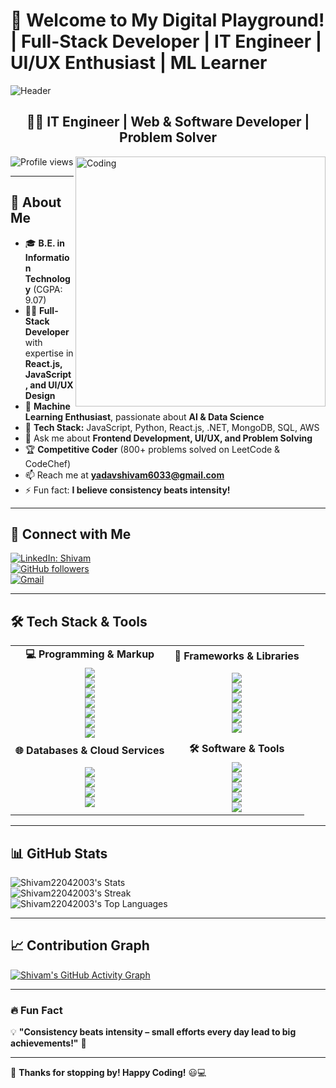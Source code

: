 # 🚀 Welcome to My Digital Playground! | Full-Stack Developer | IT Engineer | UI/UX Enthusiast | ML Learner

![Header](https://www.hubspot.com/hubfs/how-to-start-coding-1.jpg)

<h2 align="center">👨‍💻 IT Engineer | Web & Software Developer | Problem Solver</h2>

<img align="right" alt="Coding" width="400" src="https://cdn.dribbble.com/users/2131993/screenshots/4948736/thoughtworks-gif_dribbble.gif">

<p align="left">  
  <img src="https://komarev.com/ghpvc/?username=Shivam22042003&label=Profile%20views&color=0e75b6&style=flat" alt="Profile views" />  
</p>  

---

## **👋 About Me**  

- 🎓 **B.E. in Information Technology** (CGPA: 9.07)  
- 👨‍💻 **Full-Stack Developer** with expertise in **React.js, JavaScript, and UI/UX Design**  
- 🤖 **Machine Learning Enthusiast**, passionate about **AI & Data Science**  
- 🔧 **Tech Stack:** JavaScript, Python, React.js, .NET, MongoDB, SQL, AWS  
- 💬 Ask me about **Frontend Development, UI/UX, and Problem Solving**  
- 🏆 **Competitive Coder** (800+ problems solved on LeetCode & CodeChef)  
- 📫 Reach me at **[yadavshivam6033@gmail.com](mailto:yadavshivam6033@gmail.com)**  
- ⚡ Fun fact: **I believe consistency beats intensity!**  

---

## **🤝 Connect with Me**  

[![LinkedIn: Shivam](https://img.shields.io/badge/-LinkedIn-blue?style=flat-square&logo=Linkedin&logoColor=white&link=https://www.linkedin.com/in/shivam-yadav-551204255/)](https://www.linkedin.com/in/shivam-yadav-551204255/)  
[![GitHub followers](https://img.shields.io/github/followers/Shivam22042003?label=Follow&style=social)](https://github.com/Shivam22042003)  
[![Gmail](https://img.shields.io/badge/-Email-red?style=flat-square&logo=Gmail&logoColor=white&link=mailto:yadavshivam6033@gmail.com)](mailto:yadavshivam6033@gmail.com)  

---

## **🛠️ Tech Stack & Tools**  

<div align="center">
  
<table>
  <tr>
    <td align="center"><b>💻 Programming & Markup</b></td>
    <td align="center"><b>🚀 Frameworks & Libraries</b></td>
  </tr>
  <tr>
    <td align="center">
      <img src="https://img.shields.io/badge/JavaScript-F7DF1E.svg?logo=javascript&logoColor=black"><br>
      <img src="https://img.shields.io/badge/Python-14354C.svg?logo=python&logoColor=white"><br>
      <img src="https://custom-icon-badges.demolab.com/badge/Java-007396.svg?logo=java&logoColor=white"><br>
      <img src="https://custom-icon-badges.demolab.com/badge/C++-9C033A.svg?logo=cpp2&logoColor=white"><br>
      <img src="https://img.shields.io/badge/HTML-E34F26.svg?logo=html5&logoColor=white"><br>
      <img src="https://img.shields.io/badge/CSS-1572B6.svg?logo=css3&logoColor=white"><br>
      <img src="https://custom-icon-badges.demolab.com/badge/SQL-025E8C.svg?logo=database&logoColor=white">
    </td>
    <td align="center">
      <img src="https://img.shields.io/badge/React-20232a.svg?logo=react&logoColor=%2361DAFB"><br>
      <img src="https://img.shields.io/badge/Redux-764ABC.svg?logo=redux&logoColor=white"><br>
      <img src="https://img.shields.io/badge/Bootstrap-7952B3.svg?logo=bootstrap&logoColor=white"><br>
      <img src="https://img.shields.io/badge/Node.js-339933.svg?logo=node.js&logoColor=white"><br>
      <img src="https://img.shields.io/badge/Flask-000000.svg?logo=flask&logoColor=white"><br>
      <img src="https://img.shields.io/badge/GitHub%20Actions-2671E5.svg?logo=github%20actions&logoColor=white">
    </td>
  </tr>
  <tr>
    <td align="center"><b>🌐 Databases & Cloud Services</b></td>
    <td align="center"><b>🛠 Software & Tools</b></td>
  </tr>
  <tr>
    <td align="center">
      <img src="https://img.shields.io/badge/MongoDB-4ea94b.svg?logo=mongodb&logoColor=white"><br>
      <img src="https://img.shields.io/badge/MySQL-00f.svg?logo=mysql&logoColor=white"><br>
      <img src="https://img.shields.io/badge/AWS-232F3E.svg?logo=amazon-aws&logoColor=white"><br>
      <img src="https://img.shields.io/badge/GitHub%20Pages-327FC7.svg?logo=github&logoColor=white">
    </td>
    <td align="center">
      <img src="https://img.shields.io/badge/Git-F05033.svg?logo=git&logoColor=white"><br>
      <img src="https://img.shields.io/badge/GitHub-181717.svg?logo=github&logoColor=white"><br>
      <img src="https://img.shields.io/badge/VS%20Code-0078d7.svg?logo=visual-studio-code&logoColor=white"><br>
      <img src="https://img.shields.io/badge/Figma-F24E1E.svg?logo=figma&logoColor=white"><br>
      <img src="https://img.shields.io/badge/Jupyter-F37626.svg?logo=Jupyter&logoColor=white">
    </td>
  </tr>
</table>

</div>

---

## **📊 GitHub Stats**  

![Shivam22042003's Stats](https://github-readme-stats.vercel.app/api?username=Shivam22042003&theme=vision-friendly-dark&show_icons=true&hide_border=true&count_private=true&rank_icon=github)  
![Shivam22042003's Streak](https://github-readme-streak-stats.herokuapp.com/?user=Shivam22042003&theme=vision-friendly-dark&hide_border=true)  
![Shivam22042003's Top Languages](https://github-readme-stats.vercel.app/api/top-langs/?username=Shivam22042003&theme=vision-friendly-dark&show_icons=true&hide_border=true&layout=compact)  

---

## **📈 Contribution Graph**  

[![Shivam's GitHub Activity Graph](https://github-readme-activity-graph.vercel.app/graph?username=Shivam22042003&theme=react-dark)](https://github.com/Shivam22042003/Shivam22042003)  

---

### **🔥 Fun Fact**  
💡 **"Consistency beats intensity – small efforts every day lead to big achievements!"** 🚀  

---

🎯 **Thanks for stopping by! Happy Coding!** 😃💻  
